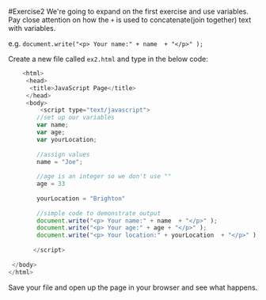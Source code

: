 #Exercise2 
We're going to expand on the first exercise and use variables. Pay close attention on how the  `+` is used to concatenate(join together) text with variables. 

e.g. `document.write("<p> Your name:" + name  + "</p>" );`

Create a new file called `ex2.html` and type in the below code:

```javascript
	<html>
	 <head>
	  <title>JavaScript Page</title>
	 </head>
	 <body>
		 <script type="text/javascript">
	    //set up our variables
	    var name;
	    var age;
	    var yourLocation;
	    
	    //assign values 
	    name = "Joe";
	    
	    //age is an integer so we don't use ""
	    age = 33
	    
	    yourLocation = "Brighton"
	 
	    //simple code to demonstrate output
	    document.write("<p> Your name:" + name  + "</p>" );
	    document.write("<p> Your age:" + age + "</p>" );
	    document.write("<p> Your location:" + yourLocation  + "</p>" );  
	   
	   </script>
   
 </body>
</html>

```


Save your file and open up the page in your browser and see what happens. 
